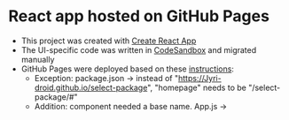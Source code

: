 # React app hosted on GitHub Pages

* This project was created with [Create React App](https://github.com/facebook/create-react-app)
* The UI-specific code was written in [CodeSandbox](https://codesandbox.io/s/select-package-test-forked-liyr9k) and migrated manually
* GitHub Pages were deployed based on these [instructions](https://github.com/gitname/react-gh-pages):
   * Exception: package.json -> instead of "https://Jyri-droid.github.io/select-package", "homepage" needs to be "/select-package/#"
   * Addition: <Router> component needed a base name. App.js -> <Router basename="/select-package">
 
